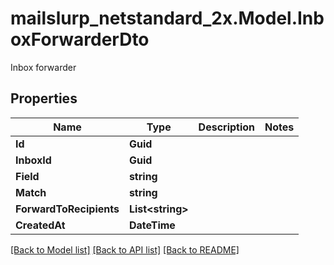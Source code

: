 # mailslurp_netstandard_2x.Model.InboxForwarderDto
Inbox forwarder

## Properties

Name | Type | Description | Notes
------------ | ------------- | ------------- | -------------
**Id** | **Guid** |  | 
**InboxId** | **Guid** |  | 
**Field** | **string** |  | 
**Match** | **string** |  | 
**ForwardToRecipients** | **List&lt;string&gt;** |  | 
**CreatedAt** | **DateTime** |  | 

[[Back to Model list]](../README#documentation-for-models) [[Back to API list]](../README#documentation-for-api-endpoints) [[Back to README]](../README)


